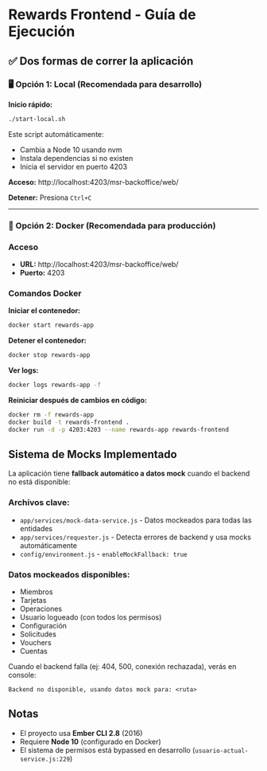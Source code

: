 # Rewards Frontend - Guía de Ejecución

## ✅ Dos formas de correr la aplicación

### 🖥️ Opción 1: Local (Recomendada para desarrollo)

**Inicio rápido:**
```bash
./start-local.sh
```

Este script automáticamente:
- Cambia a Node 10 usando nvm
- Instala dependencias si no existen
- Inicia el servidor en puerto 4203

**Acceso:** http://localhost:4203/msr-backoffice/web/

**Detener:** Presiona `Ctrl+C`

---

### 🐳 Opción 2: Docker (Recomendada para producción)

### Acceso
- **URL:** http://localhost:4203/msr-backoffice/web/
- **Puerto:** 4203

### Comandos Docker

**Iniciar el contenedor:**
```bash
docker start rewards-app
```

**Detener el contenedor:**
```bash
docker stop rewards-app
```

**Ver logs:**
```bash
docker logs rewards-app -f
```

**Reiniciar después de cambios en código:**
```bash
docker rm -f rewards-app
docker build -t rewards-frontend .
docker run -d -p 4203:4203 --name rewards-app rewards-frontend
```

## Sistema de Mocks Implementado

La aplicación tiene **fallback automático a datos mock** cuando el backend no está disponible:

### Archivos clave:
- `app/services/mock-data-service.js` - Datos mockeados para todas las entidades
- `app/services/requester.js` - Detecta errores de backend y usa mocks automáticamente
- `config/environment.js` - `enableMockFallback: true`

### Datos mockeados disponibles:
- Miembros
- Tarjetas
- Operaciones
- Usuario logueado (con todos los permisos)
- Configuración
- Solicitudes
- Vouchers
- Cuentas

Cuando el backend falla (ej: 404, 500, conexión rechazada), verás en console:
```
Backend no disponible, usando datos mock para: <ruta>
```

## Notas
- El proyecto usa **Ember CLI 2.8** (2016)
- Requiere **Node 10** (configurado en Docker)
- El sistema de permisos está bypassed en desarrollo (`usuario-actual-service.js:229`)